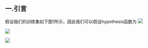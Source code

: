 ## 一.引言
假设我们的训练集如下图1所示，因此我们可以假设hypothesis函数为
![](http://studentdeng.github.io/images/ml/1.png)

![](https://camo.githubusercontent.com/f5198c4c49fed874a5c471187c9327c4281527b2/687474703a2f2f696d616765732e636e6974626c6f672e636f6d2f626c6f672f3339323232382f3230313431302f3239313931393431303635353830352e6a7067)

![](http://img.my.csdn.net/uploads/201209/06/1346901924_1793.png)
